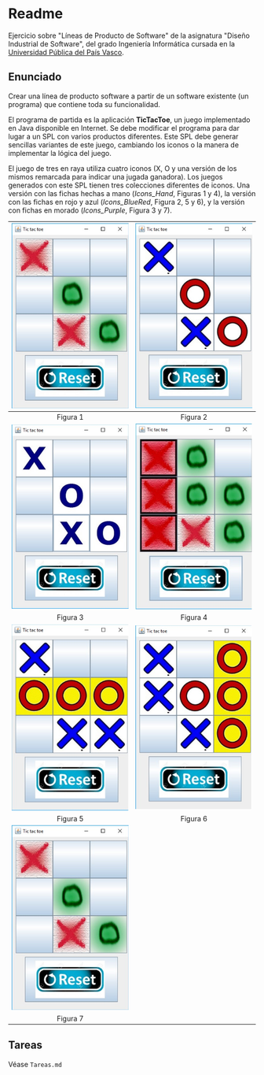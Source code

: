 # Readme

Ejercicio sobre "Líneas de Producto de Software" de la asignatura "Diseño Industrial de Software", del grado Ingeniería Informática cursada en la [Universidad Pública del País Vasco](https://ehu.eus).

## Enunciado

Crear una línea de producto software a partir de un software existente (un programa) que contiene toda su funcionalidad.

El programa de partida es la aplicación **TicTacToe**, un juego implementado en Java disponible en Internet.
Se debe modificar el programa para dar lugar a un SPL con varios productos diferentes. Este SPL debe generar sencillas variantes de este juego, cambiando los iconos o la manera de implementar la lógica del juego.

El juego de tres en raya utiliza cuatro iconos (X, O y una versión de los mismos remarcada para indicar una jugada ganadora). Los juegos generados con este SPL tienen tres colecciones diferentes de iconos. Una versión con las fichas hechas a mano (*Icons_Hand*, Figuras 1 y 4), la versión con las fichas en rojo y azul (*Icons_BlueRed*, Figura 2, 5 y 6), y la versión con fichas en morado (*Icons_Purple*, Figura 3 y 7).

| ![Figura 1](./images/figura1.jpg) | ![Figura 2](./images/figura2.jpg) |
| :-------------------------------: | :-------------------------------: |
|             Figura 1              |             Figura 2              |
| ![Figura 3](./images/figura3.jpg) | ![Figura 4](./images/figura4.jpg) |
|             Figura 3              |             Figura 4              |
| ![Figura 5](./images/figura5.jpg) | ![Figura 6](./images/figura6.jpg) |
|             Figura 5              |             Figura 6              |
| ![Figura 7](./images/figura1.jpg) |                                   |
|             Figura 7              |                                   |



## Tareas

Véase `Tareas.md`